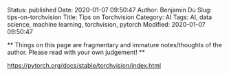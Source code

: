 Status: published
Date: 2020-01-07 09:50:47
Author: Benjamin Du
Slug: tips-on-torchvision
Title: Tips on Torchvision
Category: AI
Tags: AI, data science, machine learning, torchvision, pytorch
Modified: 2020-01-07 09:50:47

**
Things on this page are fragmentary and immature notes/thoughts of the author.
Please read with your own judgement!
**

https://pytorch.org/docs/stable/torchvision/index.html
